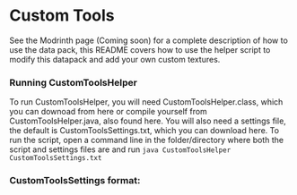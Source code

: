 # Custom Tools
See the Modrinth page (Coming soon) for a complete description of how to use the data pack, this README covers how to use the helper script to modify this datapack and add your own custom textures.

### Running CustomToolsHelper
To run CustomToolsHelper, you will need CustomToolsHelper.class, which you can downoad from here or compile yourself from CustomToolsHelper.java, also found here.
You will also need a settings file, the default is CustomToolsSettings.txt, which you can download here.
To run the script, open a command line in the folder/directory where both the script and settings files are and run ``java CustomToolsHelper CustomToolsSettings.txt``

### CustomToolsSettings format:
